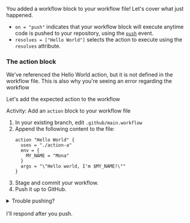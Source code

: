 You added a workflow block to your workflow file! Let's cover what just happened. 

- `on = "push"` indicates that your workflow block will execute anytime code is pushed to your repository, using the [`push`](https://developer.github.com/v3/activity/events/types/#pushevent) event. 
- `resolves = ["Hello World"]` selects the action to execute using the `resolves` attribute.

### The action block

We've referenced the Hello World action, but it is not defined in the workflow file. This is also why you're seeing an error regarding the workflow

Let's add the expected action to the workflow

Activity: Add an `action` block to your workflow file

1. In your existing branch, edit `.github/main.workflow`
1. Append the following content to the file:
    ```hcl
    action "Hello World" {
      uses = "./action-a"
      env = {
        MY_NAME = "Mona"
      }
      args = "\"Hello world, I'm $MY_NAME!\""
    }
    ```
1. Stage and commit your workflow.
1. Push it up to GitHub. 

<details><summary>Trouble pushing?</summary>

The `main.workflow` file cannot edited using an integration. Try editing the file using the web interface, or your command line.

It is possible that you are using an integration (like GitHub Desktop or any other tool that authenticates as you and pushes on your behalf) if you receive a message like the one below:

```shell
To https://github.com/your-username/your-repo.git
 ! [remote rejected] your-branch -> your-branch (refusing to allow an integration to update main.workflow)
error: failed to push some refs to 'https://github.com/your-username/your-repo.git'
```
</details>
<br />
I'll respond after you push.